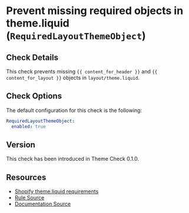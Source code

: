 # Prevent missing required objects in theme.liquid (`RequiredLayoutThemeObject`)

## Check Details

This check prevents missing `{{ content_for_header }}` and `{{ content_for_layout }}` objects in `layout/theme.liquid`.

## Check Options

The default configuration for this check is the following:

```yaml
RequiredLayoutThemeObject:
  enabled: true
```

## Version

This check has been introduced in Theme Check 0.1.0.

## Resources

- [Shopify theme.liquid requirements][themeliquid]
- [Rule Source][codesource]
- [Documentation Source][docsource]

[codesource]: /lib/theme_check/checks/required_layout_theme_object.rb
[docsource]: /docs/checks/required_layout_theme_object.md
[themeliquid]: https://shopify.dev/docs/themes/theme-templates/theme-liquid
